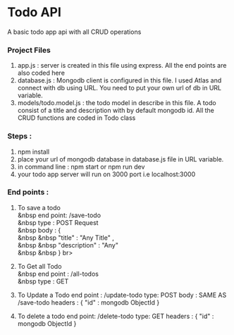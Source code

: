 # Todo API <br>
A basic todo app api with all CRUD operations

### Project Files <br> 
1. app.js : server is created in this file using express. All the end points are also coded here
2. database.js : Mongodb client is configured in this file. I used Atlas and connect with db using URL. You need to put your own url of db in URL variable.
3. models/todo.model.js : the todo model in describe in this file. A todo consist of a title and description with by default mongodb id. All the CRUD functions are coded in Todo class

### Steps :
1. npm install
2. place your url of mongodb database in database.js file in URL variable.
3. in command line : npm start or npm run dev
4. your todo app server will run on 3000 port i.e localhost:3000

### End points :
1. To save a todo <br>
     &nbsp end point: /save-todo <br>
     &nbsp type : POST Request <br>
     &nbsp body : { <br>
           &nbsp &nbsp   "title" : "Any Title" , <br>
           &nbsp &nbsp   "description" : "Any" <br>
           &nbsp &nbsp } br>
     
2. To Get all Todo <br>
      &nbsp end point : /all-todos <br>
      &nbsp type : GET <br>
      
3. To Update a Todo
      end point : /update-todo
      type: POST
      body : SAME AS /save-todo
      headers : {
                "id" : mongodb ObjectId
                }
                
4. To delete a todo
      end point: /delete-todo
      type: GET
      headers : {
                  "id" : mongodb ObjectId
                }
                
